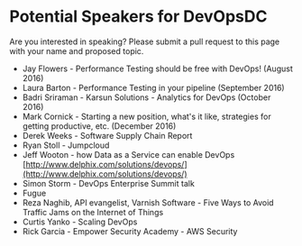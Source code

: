 # Potential Speakers for DevOpsDC

Are you interested in speaking?  Please submit a pull request to this page with your name and proposed topic.

* Jay Flowers - Performance Testing should be free with DevOps! (August 2016)
* Laura Barton - Performance Testing in your pipeline (September 2016)
* Badri Sriraman - Karsun Solutions - Analytics for DevOps (October 2016)
* Mark Cornick - Starting a new position, what's it like, strategies for getting productive, etc. (December 2016)
* Derek Weeks - Software Supply Chain Report
* Ryan Stoll - Jumpcloud
* Jeff Wooton - how Data as a Service can enable DevOps [http://www.delphix.com/solutions/devops/](http://www.delphix.com/solutions/devops/)
* Simon Storm - DevOps Enterprise Summit talk
* Fugue
* Reza Naghib, API evangelist, Varnish Software - Five Ways to Avoid Traffic Jams on the Internet of Things
* Curtis Yanko - Scaling DevOps
* Rick Garcia - Empower Security Academy - AWS Security
